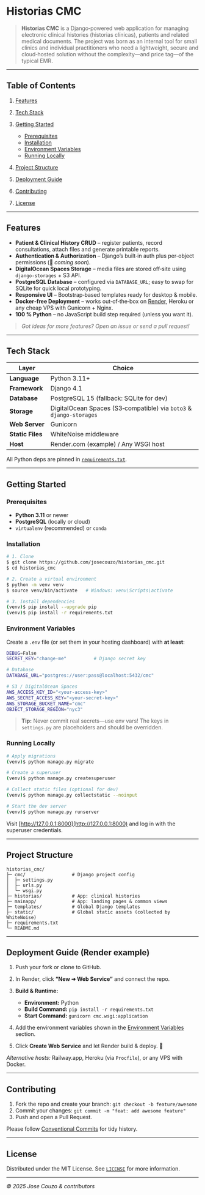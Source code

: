 # Historias CMC

> **Historias CMC** is a Django‐powered web application for managing electronic clinical histories (historias clínicas), patients and related medical documents. The project was born as an internal tool for small clinics and individual practitioners who need a lightweight, secure and cloud‑hosted solution without the complexity—and price tag—of the typical EMR.

---

## Table of Contents

1. [Features](#features)
2. [Tech Stack](#tech-stack)
3. [Getting Started](#getting-started)

   * [Prerequisites](#prerequisites)
   * [Installation](#installation)
   * [Environment Variables](#environment-variables)
   * [Running Locally](#running-locally)
4. [Project Structure](#project-structure)
5. [Deployment Guide](#deployment-guide)
6. [Contributing](#contributing)
7. [License](#license)

---

## Features

* **Patient & Clinical History CRUD** – register patients, record consultations, attach files and generate printable reports.
* **Authentication & Authorization** – Django’s built‑in auth plus per‑object permissions (🎯 *coming soon*).
* **DigitalOcean Spaces Storage** – media files are stored off‑site using `django‑storages` + S3 API.
* **PostgreSQL Database** – configured via `DATABASE_URL`; easy to swap for SQLite for quick local prototyping.
* **Responsive UI** – Bootstrap‑based templates ready for desktop & mobile.
* **Docker‑free Deployment** – works out‑of‑the‑box on [Render](https://render.com), Heroku or any cheap VPS with Gunicorn + Nginx.
* **100 % Python** – no JavaScript build step required (unless you want it).

> *Got ideas for more features? Open an issue or send a pull request!*

---

## Tech Stack

| Layer            | Choice                                                              |
| ---------------- | ------------------------------------------------------------------- |
| **Language**     | Python 3.11+                                                        |
| **Framework**    | Django 4.1                                                          |
| **Database**     | PostgreSQL 15 (fallback: SQLite for dev)                            |
| **Storage**      | DigitalOcean Spaces (S3‑compatible) via `boto3` & `django‑storages` |
| **Web Server**   | Gunicorn                                                            |
| **Static Files** | WhiteNoise middleware                                               |
| **Host**         | Render.com (example) / Any WSGI host                                |

All Python deps are pinned in [`requirements.txt`](requirements.txt).

---

## Getting Started

### Prerequisites

* **Python 3.11** or newer
* **PostgreSQL** (locally or cloud)
* `virtualenv` (recommended) or `conda`

### Installation

```bash
# 1. Clone
$ git clone https://github.com/josecouzo/historias_cmc.git
$ cd historias_cmc

# 2. Create a virtual environment
$ python -m venv venv
$ source venv/bin/activate   # Windows: venv\Scripts\activate

# 3. Install dependencies
(venv)$ pip install --upgrade pip
(venv)$ pip install -r requirements.txt
```

### Environment Variables

Create a `.env` file (or set them in your hosting dashboard) with **at least**:

```bash
DEBUG=False
SECRET_KEY="change-me"          # Django secret key

# Database
DATABASE_URL="postgres://user:pass@localhost:5432/cmc"

# S3 / DigitalOcean Spaces
AWS_ACCESS_KEY_ID="<your‑access‑key>"
AWS_SECRET_ACCESS_KEY="<your‑secret‑key>"
AWS_STORAGE_BUCKET_NAME="cmc"
OBJECT_STORAGE_REGION="nyc3"
```

> **Tip:** Never commit real secrets—use env vars!  The keys in `settings.py` are placeholders and should be overridden.

### Running Locally

```bash
# Apply migrations
(venv)$ python manage.py migrate

# Create a superuser
(venv)$ python manage.py createsuperuser

# Collect static files (optional for dev)
(venv)$ python manage.py collectstatic --noinput

# Start the dev server
(venv)$ python manage.py runserver
```

Visit [http://127.0.0.1:8000](http://127.0.0.1:8000) and log in with the superuser credentials.

---

## Project Structure

```
historias_cmc/
├─ cmc/                 # Django project config
│  ├─ settings.py
│  ├─ urls.py
│  └─ wsgi.py
├─ historias/           # App: clinical histories
├─ mainapp/             # App: landing pages & common views
├─ templates/           # Global Django templates
├─ static/              # Global static assets (collected by WhiteNoise)
├─ requirements.txt
└─ README.md
```

---

## Deployment Guide (Render example)

1. Push your fork or clone to GitHub.
2. In Render, click **“New ➜ Web Service”** and connect the repo.
3. **Build & Runtime:**

   * **Environment:** Python
   * **Build Command:** `pip install -r requirements.txt`
   * **Start Command:** `gunicorn cmc.wsgi:application`
4. Add the environment variables shown in the [Environment Variables](#environment-variables) section.
5. Click **Create Web Service** and let Render build & deploy.  🎉

*Alternative hosts:* Railway.app, Heroku (via `Procfile`), or any VPS with Docker.

---

## Contributing

1. Fork the repo and create your branch: `git checkout -b feature/awesome`
2. Commit your changes: `git commit -m "feat: add awesome feature"`
3. Push and open a Pull Request.

Please follow [Conventional Commits](https://www.conventionalcommits.org/) for tidy history.

---

## License

Distributed under the MIT License. See [`LICENSE`](LICENSE) for more information.

---

*© 2025 Jose Couzo & contributors*
